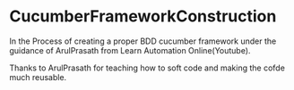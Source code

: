 # CucumberFrameworkConstruction

In the Process of creating a proper BDD cucumber framework under the guidance of ArulPrasath from Learn Automation Online(Youtube).

Thanks to ArulPrasath for teaching how to soft code and making the cofde much reusable.
